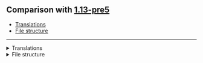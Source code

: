 ## Comparison with [1.13-pre5](https://github.com/PixiGeko/Minecraft-generated-data/tree/1.13-pre5)

- [Translations](#translations)
- [File structure](#file-structure)

<hr/>
<details><summary>Translations</summary>
<details>
<summary>
Keys
</summary>

```diff
+ commands.replaceitem.entity.failed: Could not put %s in slot %s
+ connect.aborted: Aborted
+ debug.inspect.block: Copied block data to clipboard
+ debug.inspect.entity: Copied entity data to clipboard
+ debug.inspect.help: F3 + I = Copy entity or block data to clipboard
+ menu.preparingSpawn: Preparing spawn area
+ menu.savingChunks: Saving chunks
+ menu.working: Working...
+ multiplayer.message_not_delivered: Can't deliver chat message, check server logs
+ multiplayer.status.finished: Finished
+ multiplayer.status.quitting: Quitting
+ multiplayer.status.request_handled: Status requst has been handled
- options.forceUnicodeFont: Force Unicode Font
```

</details>
<details>
<summary>
Changes
</summary>

```
commands.replaceitem.slot.inapplicable: The target does not have the specified slot %s
```

</details>
</details>
<details><summary>File structure</summary>
<details>
<summary>
assets
</summary>

```diff
- minecraft/textures/font/ascii.png
```

</details>
</details>